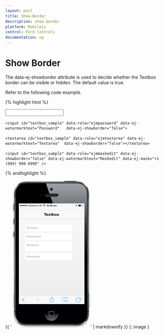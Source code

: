 ```yaml
---
layout: post
title: Show-Border
description: show border
platform: Mobilejs
control: Form Controls
documentation: ug
---
```


# Show Border

The data-ej-showborder attribute is used to decide whether the Textbox border can be visible or hidden. The default value is true.

Refer to the following code example.

{% highlight html %}



  <input id="textbox_sample" data-role="ejmtextbox" data-ej-watermarktext="Textbox" data-ej-showborder="false">

    <input id="textbox_sample" data-role="ejmpassword" data-ej-watermarktext="Password"   data-ej-showborder="false">

    <textarea id="textbox_sample" data-role="ejmtextarea" data-ej-watermarktext="Textarea"  data-ej-showborder="false"></textarea>

    <input id="textbox_sample" data-role="ejmmaskedit" data-ej-showborder="false" data-ej-watermarktext="Maskedit" data-ej-mask="+1 (999) 999-9999" />





{% endhighlight %}



{{ '![C:/Users/isuriyar/AppData/Local/Temp/SNAGHTML8017b82d.PNG](Show-Border_images/Show-Border_img1.png)' | markdownify }}
{:.image }


